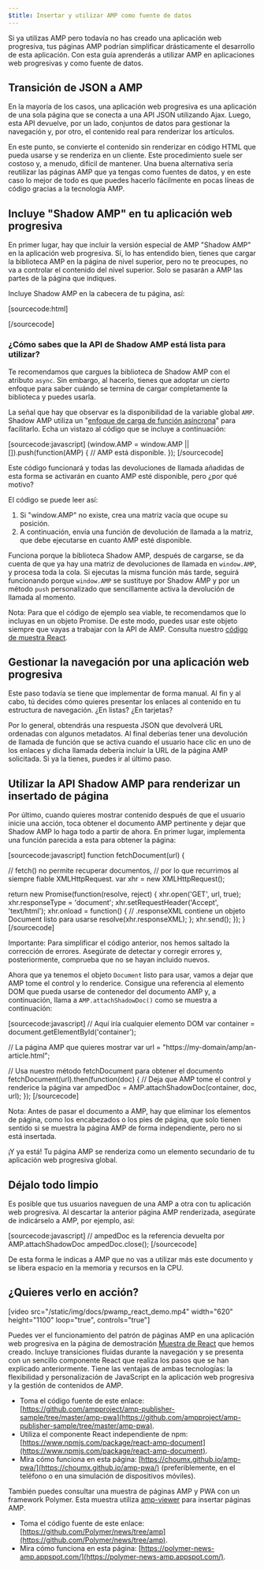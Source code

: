 ```yaml
---
$title: Insertar y utilizar AMP como fuente de datos
---
```


Si ya utilizas AMP pero todavía no has creado una aplicación web progresiva, tus páginas AMP podrían simplificar drásticamente el desarrollo de esta aplicación. Con esta guía aprenderás a utilizar AMP en aplicaciones web progresivas y como fuente de datos.

## Transición de JSON a AMP

En la mayoría de los casos, una aplicación web progresiva es una aplicación de una sola página que se conecta a una API JSON utilizando Ajax. Luego, esta API devuelve, por un lado, conjuntos de datos para gestionar la navegación y, por otro, el contenido real para renderizar los artículos.

En este punto, se convierte el contenido sin renderizar en código HTML que pueda usarse y se renderiza en un cliente. Este procedimiento suele ser costoso y, a menudo, difícil de mantener. Una buena alternativa sería reutilizar las páginas AMP que ya tengas como fuentes de datos, y en este caso lo mejor de todo es que puedes hacerlo fácilmente en pocas líneas de código gracias a la tecnología AMP.

## Incluye "Shadow AMP" en tu aplicación web progresiva

En primer lugar, hay que incluir la versión especial de AMP "Shadow AMP" en la aplicación web progresiva. Sí, lo has entendido bien, tienes que cargar la biblioteca AMP en la página de nivel superior, pero no te preocupes, no va a controlar el contenido del nivel superior. Solo se pasarán a AMP las partes de la página que indiques.

Incluye Shadow AMP en la cabecera de tu página, así:

[sourcecode:html]

<!-- Asynchronously load the AMP-with-Shadow-DOM runtime library. -->
<script async src="https://cdn.ampproject.org/shadow-v0.js"></script>

[/sourcecode]

### ¿Cómo sabes que la API de Shadow AMP está lista para utilizar?

Te recomendamos que cargues la biblioteca de Shadow AMP con el atributo `async`. Sin embargo, al hacerlo, tienes que adoptar un cierto enfoque para saber cuándo se termina de cargar completamente la biblioteca y puedes usarla.

La señal que hay que observar es la disponibilidad de la variable global `AMP`. Shadow AMP utiliza un "[enfoque de carga de función asíncrona](http://mrcoles.com/blog/google-analytics-asynchronous-tracking-how-it-work/)" para facilitarlo. Echa un vistazo al código que se incluye a continuación:

[sourcecode:javascript]
(window.AMP = window.AMP || []).push(function(AMP) {
// AMP está disponible.
});
[/sourcecode]

Este código funcionará y todas las devoluciones de llamada añadidas de esta forma se activarán en cuanto AMP esté disponible, pero ¿por qué motivo?

El código se puede leer así:

1. Si "window.AMP" no existe, crea una matriz vacía que ocupe su posición.
2. A continuación, envía una función de devolución de llamada a la matriz, que debe ejecutarse en cuanto AMP esté disponible.

Funciona porque la biblioteca Shadow AMP, después de cargarse, se da cuenta de que ya hay una matriz de devoluciones de llamada en `window.AMP`, y procesa toda la cola. Si ejecutas la misma función más tarde, seguirá funcionando porque `window.AMP` se sustituye por Shadow AMP y por un método `push` personalizado que sencillamente activa la devolución de llamada al momento.

Nota: Para que el código de ejemplo sea viable, te recomendamos que lo incluyas en un objeto Promise. De este modo, puedes usar este objeto siempre que vayas a trabajar con la API de AMP. Consulta nuestro [código de muestra React](https://github.com/ampproject/amp-publisher-sample/blob/master/amp-pwa/src/components/amp-document/amp-document.js#L20).

## Gestionar la navegación por una aplicación web progresiva

Este paso todavía se tiene que implementar de forma manual. Al fin y al cabo, tú decides cómo quieres presentar los enlaces al contenido en tu estructura de navegación. ¿En listas? ¿En tarjetas?

Por lo general, obtendrás una respuesta JSON que devolverá URL ordenadas con algunos metadatos. Al final deberías tener una devolución de llamada de función que se activa cuando el usuario hace clic en uno de los enlaces y dicha llamada debería incluir la URL de la página AMP solicitada. Si ya la tienes, puedes ir al último paso.

## Utilizar la API Shadow AMP para renderizar un insertado de página

Por último, cuando quieres mostrar contenido después de que el usuario inicie una acción, toca obtener el documento AMP pertinente y dejar que Shadow AMP lo haga todo a partir de ahora. En primer lugar, implementa una función parecida a esta para obtener la página:

[sourcecode:javascript]
function fetchDocument(url) {

// fetch() no permite recuperar documentos,
// por lo que recurrimos al siempre fiable XMLHttpRequest.
var xhr = new XMLHttpRequest();

return new Promise(function(resolve, reject) {
xhr.open('GET', url, true);
xhr.responseType = 'document';
xhr.setRequestHeader('Accept', 'text/html');
xhr.onload = function() {
// .responseXML contiene un objeto Document listo para usarse
resolve(xhr.responseXML);
};
xhr.send();
});
}
[/sourcecode]

Importante: Para simplificar el código anterior, nos hemos saltado la corrección de errores. Asegúrate de detectar y corregir errores y, posteriormente, comprueba que no se hayan incluido nuevos.

Ahora que ya tenemos el objeto `Document` listo para usar, vamos a dejar que AMP tome el control y lo renderice. Consigue una referencia al elemento DOM que pueda usarse de contenedor del documento AMP y, a continuación, llama a `AMP.attachShadowDoc()` como se muestra a continuación:

[sourcecode:javascript]
// Aquí iría cualquier elemento DOM
var container = document.getElementById('container');

// La página AMP que quieres mostrar
var url = "https://my-domain/amp/an-article.html";

// Usa nuestro método fetchDocument para obtener el documento
fetchDocument(url).then(function(doc) {
// Deja que AMP tome el control y renderice la página
var ampedDoc = AMP.attachShadowDoc(container, doc, url);
});
[/sourcecode]

Nota: Antes de pasar el documento a AMP, hay que eliminar los elementos de página, como los encabezados o los pies de página, que solo tienen sentido si se muestra la página AMP de forma independiente, pero no si está insertada.

¡Y ya está! Tu página AMP se renderiza como un elemento secundario de tu aplicación web progresiva global.

## Déjalo todo limpio

Es posible que tus usuarios naveguen de una AMP a otra con tu aplicación web progresiva. Al descartar la anterior página AMP renderizada, asegúrate de indicárselo a AMP, por ejemplo, así:

[sourcecode:javascript]
// ampedDoc es la referencia devuelta por AMP.attachShadowDoc
ampedDoc.close();
[/sourcecode]

De esta forma le indicas a AMP que no vas a utilizar más este documento y se libera espacio en la memoria y recursos en la CPU.

## ¿Quieres verlo en acción?

[video src="/static/img/docs/pwamp_react_demo.mp4" width="620" height="1100" loop="true", controls="true"]

Puedes ver el funcionamiento del patrón de páginas AMP en una aplicación web progresiva en la página de demostración [Muestra de React](https://github.com/ampproject/amp-publisher-sample/tree/master/amp-pwa) que hemos creado. Incluye transiciones fluidas durante la navegación y se presenta con un sencillo componente React que realiza los pasos que se han explicado anteriormente. Tiene las ventajas de ambas tecnologías: la flexibilidad y personalización de JavaScript en la aplicación web progresiva y la gestión de contenidos de AMP.

- Toma el código fuente de este enlace: [https://github.com/ampproject/amp-publisher-sample/tree/master/amp-pwa](https://github.com/ampproject/amp-publisher-sample/tree/master/amp-pwa).
- Utiliza el componente React independiente de npm: [https://www.npmjs.com/package/react-amp-document](https://www.npmjs.com/package/react-amp-document).
- Mira cómo funciona en esta página: [https://choumx.github.io/amp-pwa/](https://choumx.github.io/amp-pwa/) (preferiblemente, en el teléfono o en una simulación de dispositivos móviles).

También puedes consultar una muestra de páginas AMP y PWA con un framework Polymer. Esta muestra utiliza [amp-viewer](https://github.com/PolymerLabs/amp-viewer/) para insertar páginas AMP.

- Toma el código fuente de este enlace: [https://github.com/Polymer/news/tree/amp](https://github.com/Polymer/news/tree/amp).
- Mira cómo funciona en esta página: [https://polymer-news-amp.appspot.com/](https://polymer-news-amp.appspot.com/).
